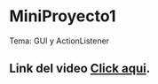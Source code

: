 # MiniProyecto1
Tema: GUI y ActionListener

## Link del video   [Click aqui](https://youtu.be/BdIziNRQ9W4).
